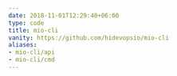 ```yaml
---
date: 2018-11-01T12:29:40+06:00
type: code
title: mio-cli
vanity: https://github.com/hidevopsio/mio-cli
aliases:
- mio-cli/api
- mio-cli/cmd
---
```

